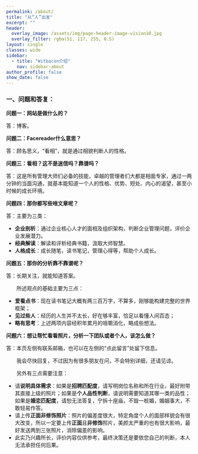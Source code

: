 ```yaml
---
permalink: /about/
title: "从“人”出发"
excerpt: ""
header:
  overlay_image: /assets/img/page-header-image-vision10.jpg
  overlay_filter: rgba(51, 117, 255, 0.5)
layout: single
classes: wide
sidebar:
  - title: "Witbacon介绍"
    nav: sidebar-about
author_profile: false
show_date: false
---
```


### 一、问题和答复：

**问题一：网站是做什么的？**

答：博客。



**问题二：Facereader什么意思？**

答：顾名思义，“看相”，就是通过相貌判断人的性格。



**问题三：看相？这不是迷信吗？靠谱吗？**

答：这是所有管理大师们必备的技能，卓越的管理者们大都是相面专家，通过一两分钟的当面沟通，就基本能知道一个人的性格、优势、短处、内心的渴望，甚至小时候的成长环境。



**问题四：那你都写些啥文章呢？**

答：主要为三类：

- **企业剖析**：通过企业核心人才的面相及组织架构，判断企业管理问题，评价企业发展潜力。
- **经典解读**：解读和评析经典书籍，汲取大师智慧。
- **人格成长**：成长随笔，读书笔记，管理心得等，帮助个人成长。



**问题五：那你的分析靠不靠谱呢？**

答：长期关注，就能知道答案。

&emsp;&emsp;所述观点的基础主要为三点：

- **爱看点书**：现在读书笔记大概有两三百万字，不算多，刚够能构建完整的世界框架；
- **见过些人**：经历的人生并不太长，好在够丰富，恰足以看懂人间百态；
- **略有思考**：上述两项内容经积年累月的咀嚼消化，略成些想法。



**问题六：想让帮忙看看照片，分析一下团队或者个人，该怎么做？**

答：本页左侧有联系邮箱，也可以在左侧的“点此留言”处留下信息。

&emsp;&emsp;我会尽快回复，不过因为有很多朋友在问，不会特别详细，还请见谅。

&emsp;&emsp;另外有三点需要注意：

- 请**说明具体需求**：如果是**招聘匹配度**，请写明岗位名称和所在行业，最好附带其直接上级的照片；如果是**个人品性判断**，请说明需要知道其哪一类的品性；如果是**婚恋匹配度**，请恕无法答复，宁拆十座庙，不毁一桩婚，婚姻事大，不敢轻易作答。
- 请上传**正面非修饰照片**：照片的偏差度很大，特定角度个人的面部样貌会有很大改变，所以一定要上传**正面**且**非修饰**照片，美颜太严重的也有很大影响，最好发送两到三张照片，消除偏差的影响。
- 此实乃兴趣所长，评价内容仅供参考，最终决策还是要依您自己的判断，本人无法承担任何后果。